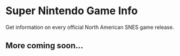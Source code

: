 # Super Nintendo Game Info
Get information on every official North American SNES game release.

## More coming soon...
